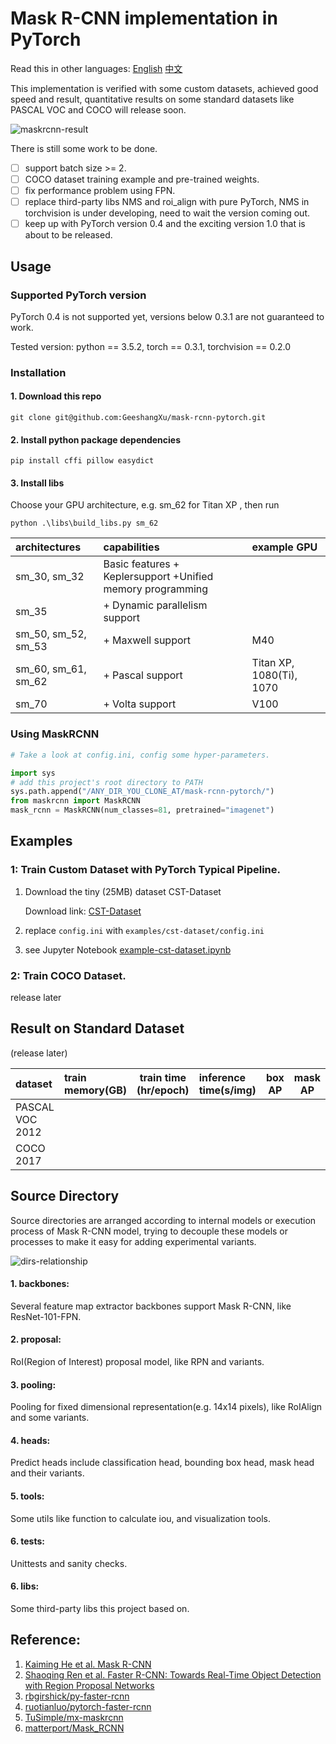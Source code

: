 # Mask R-CNN implementation in PyTorch 

Read this in other languages: [English](./README.md) [中文](./README.zh.md) 

This implementation is verified with some custom datasets, achieved good speed and result, quantitative results on
some standard datasets like PASCAL VOC and COCO will release soon.

![maskrcnn-result](http://chuantu.biz/t6/250/1520606201x-1404795469.png)

There is still some work to be done.
- [ ] support batch size >= 2.
- [ ] COCO dataset training example and pre-trained weights.
- [ ] fix performance problem using FPN. 
- [ ] replace third-party libs NMS and roi_align with pure PyTorch, NMS in torchvision is under developing, need to wait the version coming out.
- [ ] keep up with PyTorch version 0.4 and the exciting version 1.0 that is about to be released.

## Usage

### Supported PyTorch version
PyTorch 0.4 is not supported yet, versions below 0.3.1 are not guaranteed to work. 

Tested version: python == 3.5.2, torch == 0.3.1, torchvision == 0.2.0


### Installation

#### 1. Download this repo
 `git clone git@github.com:GeeshangXu/mask-rcnn-pytorch.git`
 
#### 2. Install python package dependencies

`pip install cffi pillow easydict`

#### 3. Install libs
Choose your GPU architecture, e.g. sm_62 for Titan XP , then run

`python .\libs\build_libs.py sm_62`

| architectures | capabilities  |  example GPU|
| :------------- |:-------------| :-----|
| sm_30, sm_32 | Basic features + Keplersupport +Unified memory programming |  |
| sm_35	      | + Dynamic parallelism support |  |
| sm_50, sm_52, sm_53 | + Maxwell support | M40 |
| sm_60, sm_61, sm_62 | + Pascal support |Titan XP, 1080(Ti), 1070 |
| sm_70 | + Volta support|V100|

### Using MaskRCNN

```python
# Take a look at config.ini, config some hyper-parameters.

import sys
# add this project's root directory to PATH
sys.path.append("/ANY_DIR_YOU_CLONE_AT/mask-rcnn-pytorch/")
from maskrcnn import MaskRCNN
mask_rcnn = MaskRCNN(num_classes=81, pretrained="imagenet")
``` 
 
## Examples
### 1: Train Custom Dataset with PyTorch Typical Pipeline.
1. Download the tiny (25MB) dataset  CST-Dataset

    Download link: [CST-Dataset](https://github.com/GeeshangXu/cst-dataset)

2. replace `config.ini` with `examples/cst-dataset/config.ini`

3. see Jupyter Notebook [example-cst-dataset.ipynb](./examples/cst-dataset/example-cst-dataset.ipynb)

### 2: Train COCO Dataset.

release later

## Result on Standard Dataset 
(release later)

| dataset | train memory(GB) | train time (hr/epoch) |inference time(s/img) |box AP| mask AP |
| :---------------|:--------|---|:-----|----|----|
| PASCAL VOC 2012 |  |  | | | |
| COCO 2017       |  |  | | | |


## Source Directory

Source directories are arranged according to internal models or execution process of Mask R-CNN 
model, trying to decouple these models or processes to make it easy for adding experimental 
variants.

![dirs-relationship](http://chuantu.biz/t6/267/1522230494x-1404795469.jpg)

#### 1. backbones: 

Several feature map extractor backbones support Mask R-CNN, like ResNet-101-FPN.

#### 2. proposal:

RoI(Region of Interest) proposal model, like RPN and variants.

#### 3. pooling:

Pooling for fixed dimensional representation(e.g. 14x14 pixels), like RoIAlign and some variants.

#### 4. heads:
Predict heads include classification head, bounding box head, mask head and their variants.

#### 5. tools:
Some utils like function to calculate iou, and visualization tools.

#### 6. tests:
Unittests and sanity checks.

#### 6. libs:

Some third-party libs this project based on.


## Reference:

1. [Kaiming He et al. Mask R-CNN](https://arxiv.org/abs/1703.06870)
2. [Shaoqing Ren et al. Faster R-CNN: Towards Real-Time Object Detection with Region Proposal Networks](https://arxiv.org/abs/1506.01497)
3. [rbgirshick/py-faster-rcnn](https://github.com/rbgirshick/py-faster-rcnn)
4. [ruotianluo/pytorch-faster-rcnn](ruotianluo/pytorch-faster-rcnn)
5. [TuSimple/mx-maskrcnn](https://github.com/TuSimple/mx-maskrcnn)
6. [matterport/Mask_RCNN](https://github.com/matterport/Mask_RCNN)
